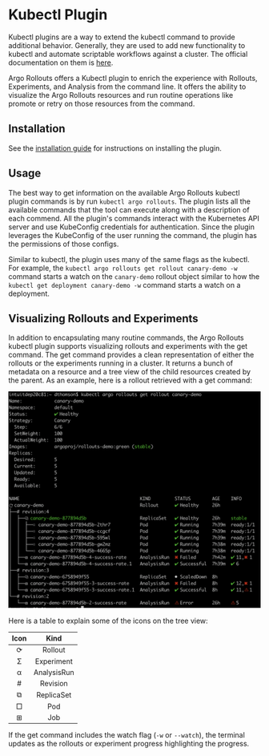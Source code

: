 # Kubectl Plugin
Kubectl plugins are a way to extend the kubectl command to provide additional behavior. Generally, they are used to add new functionality to kubectl and automate scriptable workflows against a cluster. The official documentation on them is [here](https://kubernetes.io/docs/tasks/extend-kubectl/kubectl-plugins/).

Argo Rollouts offers a Kubectl plugin to enrich the experience with Rollouts, Experiments, and Analysis from the command line. It offers the ability to visualize the Argo Rollouts resources and run routine operations like promote or retry on those resources from the command.

## Installation

See the [installation guide](../installation.md) for instructions on installing the plugin.

## Usage
The best way to get information on the available Argo Rollouts kubectl plugin commands is by run `kubectl argo rollouts`. The plugin lists all the available commands that the tool can execute along with a description of each commend. All the plugin's commands interact with the Kubernetes API server and use KubeConfig credentials for authentication. Since the plugin leverages the KubeConfig of the user running the command, the plugin has the permissions of those configs. 

Similar to kubectl, the plugin uses many of the same flags as the kubectl. For example, the `kubectl argo rollouts get rollout canary-demo -w` command starts a watch on the `canary-demo` rollout object similar to how the `kubectl get deployment canary-demo -w` command starts a watch on a deployment.

## Visualizing Rollouts and Experiments
In addition to encapsulating many routine commands, the Argo Rollouts kubectl plugin supports visualizing rollouts and experiments with the get command. The get command provides a clean representation of either the rollouts or the experiments running in a cluster. It returns a bunch of metadata on a resource and a tree view of the child resources created by the parent. As an example, here is a rollout retrieved with a get command:

![alt text](kubectl-plugin/kubectl-get-rollout.png)

Here is a table to explain some of the icons on the tree view:

| Icon | Kind |
|:----:|:-----------:|
| ⟳ | Rollout |
| Σ | Experiment |
| α | AnalysisRun |
| # | Revision |
| ⧉ | ReplicaSet |
| □ | Pod |
| ⊞ | Job |

If the get command includes the watch flag (`-w` or `--watch`), the terminal updates as the rollouts or experiment progress highlighting the progress.